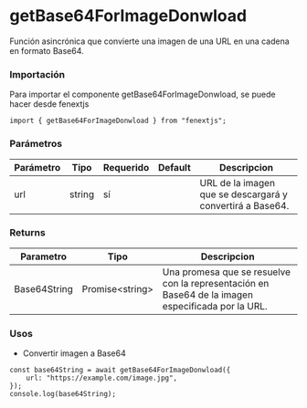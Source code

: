 # getBase64ForImageDonwload

Función asincrónica que convierte una imagen de una URL en una cadena en formato Base64.

### Importación

Para importar el componente getBase64ForImageDonwload, se puede hacer desde fenextjs

```tsx copy
import { getBase64ForImageDonwload } from "fenextjs";
```

### Parámetros

| Parámetro | Tipo   | Requerido | Default | Descripcion                                               |
| --------- | ------ | --------- | ------- | --------------------------------------------------------- |
| url       | string | sí        |         | URL de la imagen que se descargará y convertirá a Base64. |

### Returns

| Parametro    | Tipo              | Descripcion                                                                                       |
| ------------ | ----------------- | ------------------------------------------------------------------------------------------------- |
| Base64String | Promise\<string\> | Una promesa que se resuelve con la representación en Base64 de la imagen especificada por la URL. |

### Usos

-   Convertir imagen a Base64

```tsx copy
const base64String = await getBase64ForImageDonwload({
    url: "https://example.com/image.jpg",
});
console.log(base64String);
```
